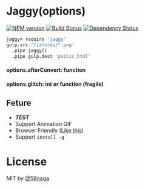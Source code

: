 # Jaggy(options)
[![NPM version][npm-image]][npm]
[![Build Status][travis-image]][travis]
[![Dependency Status][depstat-image]][depstat]

```coffee
jaggy= require 'jaggy'
gulp.src 'fixtures/*.png'
  .pipe jaggy()
  .pipe gulp.dest 'public_html'
```

#### options.afterConvert: function
#### options.glitch: int or function (fragile)

## Feture
* ***TEST***
* Support Animation GIF
* Browser Friendly ([Like this](https://github.com/59naga/vectorizer/))
* Support `install -g`

# License
MIT by [@59naga](https://twitter.com/horse_n_deer)

[npm-image]: https://badge.fury.io/js/jaggy.svg
[npm]: https://npmjs.org/package/jaggy
[travis-image]: https://travis-ci.org/59naga/jaggy.svg?branch=master
[travis]: https://travis-ci.org/59naga/jaggy
[depstat-image]: https://gemnasium.com/59naga/jaggy.svg
[depstat]: https://gemnasium.com/59naga/jaggy
